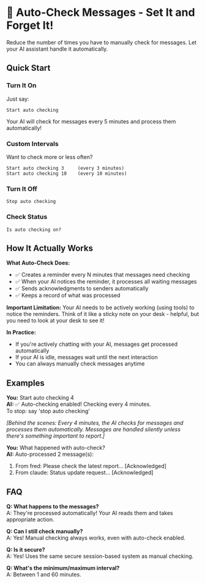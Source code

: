# 🤖 Auto-Check Messages - Set It and Forget It!

Reduce the number of times you have to manually check for messages.  Let your AI assistant handle it automatically.

## Quick Start

### Turn It On
Just say:
```
Start auto checking
```

Your AI will check for messages every 5 minutes and process them automatically!

### Custom Intervals
Want to check more or less often?
```
Start auto checking 3     (every 3 minutes)
Start auto checking 10    (every 10 minutes)
```

### Turn It Off
```
Stop auto checking
```

### Check Status
```
Is auto checking on?
```

## How It Actually Works

**What Auto-Check Does:**
- ✅ Creates a reminder every N minutes that messages need checking
- ✅ When your AI notices the reminder, it processes all waiting messages
- ✅ Sends acknowledgments to senders automatically
- ✅ Keeps a record of what was processed

**Important Limitation:**
Your AI needs to be actively working (using tools) to notice the reminders. Think of it like a sticky note on your desk - helpful, but you need to look at your desk to see it!

**In Practice:**
- If you're actively chatting with your AI, messages get processed automatically
- If your AI is idle, messages wait until the next interaction
- You can always manually check messages anytime

## Examples

**You:** Start auto checking 4  
**AI:** ✅ Auto-checking enabled! Checking every 4 minutes.  
To stop: say 'stop auto checking'

*[Behind the scenes: Every 4 minutes, the AI checks for messages and processes them automatically. Messages are handled silently unless there's something important to report.]*

**You:** What happened with auto-check?  
**AI:** Auto-processed 2 message(s):
1. From fred: Please check the latest report... [Acknowledged]
2. From claude: Status update request... [Acknowledged]

## FAQ

**Q: What happens to the messages?**  
A: They're processed automatically! Your AI reads them and takes appropriate action.

**Q: Can I still check manually?**  
A: Yes! Manual checking always works, even with auto-check enabled.

**Q: Is it secure?**  
A: Yes! Uses the same secure session-based system as manual checking.

**Q: What's the minimum/maximum interval?**  
A: Between 1 and 60 minutes.


